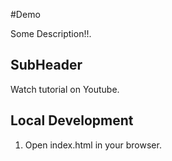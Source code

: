 #Demo


Some Description!!.

## SubHeader

Watch tutorial on Youtube.

## Local Development

1. Open index.html in your browser.